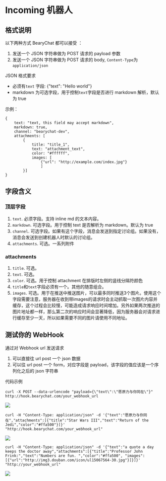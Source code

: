 # Incoming 机器人

## 格式说明

以下两种方式 BearyChat 都可以接受 ：
1. 发送一个 JSON 字符串做为 POST 请求的 payload 参数
2. 发送一个 JSON 字符串做为 POST 请求的 body, `Content-Type`为`application/json`

JSON 格式要求
* 必须有`text` 字段: {"text": "Hello world"}
* markdown 为可选字段，用于控制`text`字段是否进行 markdown 解析，默认为 true

示例：

    {
        text: "text, this field may accept markdown",
        markdown: true,
        channel: "bearychat-dev",
        attachments: [
            {
                title: "title_1",
                text: "attachment_text",
                color: "#ffffff",
                images: [
                    {"url": "http://example.com/index.jpg"}
                    ]
            }]
    }

## 字段含义

### 顶层字段

1. `text`. 必须字段。支持 inline md 的文本内容。
2. `markdown`. 可选字段。用于控制 text 是否解析为 markdown。默认为 true
2. `channel`. 可选字段。如果有这个字段，消息会发送到指定讨论组。如果没有，消息会发送到创建机器人时默认的讨论组。
3. `attachments`. 可选。一系列附件

### attachments

1. `title`. 可选。
2. `text`. 可选。
3. `color`. 可选。用于控制 attachment 在排版时左侧的竖线分隔符颜色
4. `title`和`text`字段必须有一个。其他的随意组合。
5. `images`. 可选。用于在推送中推送图片，可以最多同时推送3个图片。使用这个字段需要注意，服务器在收到带images的请求时会主动抓取一次图片内容并缓存，这个过程会比较慢，可能造成请求响应时间增加。另外如果两次推送的图片地址都一样，那么第二次的响应时间会显著降低，因为服务器会对请求进行缓存至少一天，所以如果需要不同的图片请使用不同地址。

## 测试你的 WebHook

通过对 Webhook url 发送请求
1. 可以直接往 url post 一个 json 数据
2. 可以往 url post 一个 form，对应字段是 payload，该字段的值应该是一个序列化之后的 json 字符串

代码示例

```curl -X POST --data-urlencode "payload={\"text\":\"愿原力与你同在\"}" http://hook.bearychat.com/your_webhook_url ```


![](/images/tutorial/incoming_r2d2_1.png)

```curl -H "Content-Type: application/json" -d '{"text":"愿原力与你同在","attachments":[{"title":"Star Wars III","text":"Return of the Jedi","color":"#ffa500"}]}' "http://hook.bearychat.com/your_webhook_url" ```

![](/images/tutorial/incoming_r2d2_2.png)

```curl -H "Content-Type: application/json" -d '{"text":"a quote a day keeps the doctor away","attachments":[{"title":"Professor John Frink:","text":"Numbers are fun. ","color":"#ffa500", "images": [{"url":"http://img3.douban.com/icon/ul15067564-30.jpg"}]}]}' "http://your_webhook_url" ```

![](/images/tutorial/incoming_prof_frink.png)
